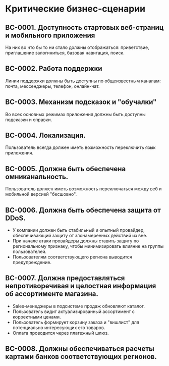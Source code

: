 # Критические бизнес-сценарии
## BC-0001. Доступность стартовых веб-страниц и мобильного приложения
На них во что бы то ни стало должны отображаться: приветствие, приглашение залогиниться, базовая навигация, поиск.   

## BC-0002. Работа поддержки
Линии поддержки должны быть доступны по общеизвестным каналам: почта, мессенджеры, телефон, онлайн-чат.

## BC-0003. Механизм подсказок и "обучалки"
Во всех основных режимах приложения должны быть доступны подсказки и справки.

## BC-0004. Локализация.
Пользователь всегда должен иметь возможность переключить язык приложения.

## BC-0005. Должна быть обеспечена омниканальность.
Пользователь должен иметь возможность переключаться между веб и мобильной версией "бесшовно".

## BC-0006. Должна быть обеспечена защита от DDoS.
* У компании должен быть стабильный и опытный провайдер, обеспечивающий защиту от злонамеренных действий из вне.
* При начале атаки провайдеры должны ставить защиту по региональному признаку, чтобы минимизировать влияние на группы пользователей.
* Пользователям соответствующего региона выводится предупреждение.

## BC-0007. Должна предоставляться непротиворечивая и целостная информация об ассортименте магазина.
* Sales-менеджеры в подсистеме продаж обновляют каталог. 
* Пользователь видит актуализированный ассортимент с корректными ценами. 
* Пользователь формирует корзину заказа и "вишлист" для потенциально интересующих его товаров. 
* Оплата проводится через платежный шлюз.   

## BC-0008. Должны обеспечиваться расчеты картами банков соответствующих регионов.


